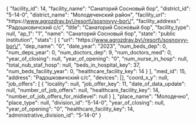 {
    "facility_id": 14,
    "facility_name": "Санаторий Сосновый бор",
    "district_id": "5-14-0",
    "district_name": "Молодеченский район",
    "facility_url": "https:\/\/www.agrozdrav.by\/resort\/sosnovyy-bor\/",
    "facility_address": "Радошковичский с\/с",
    "title": "Санаторий Сосновый бор",
    "facility_type": null,
    "ap_1": "1",
    "name": "Санаторий Сосновый бор",
    "state": "public institution",
    "stats": [
        {
            "url": "https:\/\/www.agrozdrav.by\/resort\/sosnovyy-bor\/",
            "dep_name": "0",
            "date_year": "2023",
            "num_beds_dep": 0,
            "num_deps_year": 0,
            "num_doctors_dep": 9,
            "num_doctors_med": 0,
            "year_of_closing": null,
            "year_of_opening": "0",
            "num_nurse_in_hosp": null,
            "total_nub_staf_hosp": null,
            "beds_in_hospital_key": 37,
            "num_beds_facility_year": 0,
            "healthcare_facility_key": 14
        }
    ],
    "med_id": 15,
    "address": "Радошковичский с\/с",
    "devices": [],
    "coord_x_y": null,
    "job_offers": [
        {
            "locality": null,
            "job_offer_key": 11,
            "date_of_data_update": null,
            "number_of_job_offers": null,
            "healthcare_facility_key": 14,
            "number_of_job_offers_for_midlevel": null
        }
    ],
    "place_name": "Молодечно",
    "place_type": null,
    "division_id": "5-14-0",
    "year_of_closing": null,
    "year_of_opening": "0",
    "healthcare_facility_key": 14,
    "administrative_division_id": "5-14-0"
}